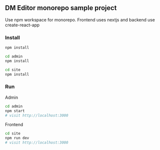 ## DM Editor monorepo sample project

Use npm workspace for monorepo. Frontend uses nextjs and backend use create-react-app

### Install
```sh
npm install

cd admin
npm install

cd site
npm install
```

### Run

Admin
```sh
cd admin
npm start
# visit http://localhost:3000
```

Frontend
```sh
cd site
npm run dev
# visit http://localhost:3000
```

